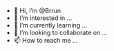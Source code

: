 - 👋 Hi, I’m @Brrun
- 👀 I’m interested in ...
- 🌱 I’m currently learning ...
- 💞️ I’m looking to collaborate on ...
- 📫 How to reach me ...

<!---
Brrun/Brrun is a ✨ special ✨ repository because its `README.md` (this file) appears on your GitHub profile.
You can click the Preview link to take a look at your changes.
--->
